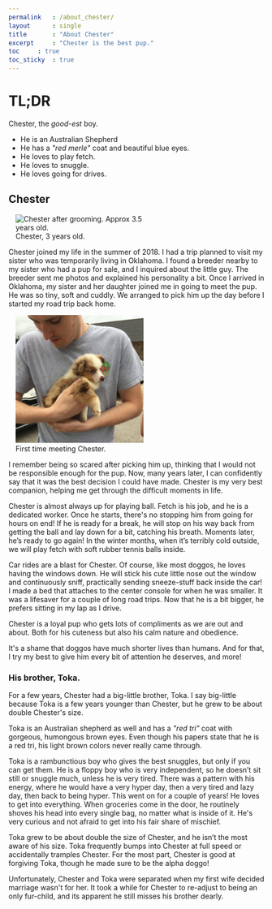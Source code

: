 ```yaml
---
permalink	: /about_chester/
layout		: single
title		: "About Chester"
excerpt		: "Chester is the best pup."
toc		: true
toc_sticky	: true
---
```


# TL;DR
Chester, the *good-est* boy.
* He is an Australian Shepherd
* He has a *"red merle"* coat and beautiful blue eyes.
* He loves to play fetch.
* He loves to snuggle.
* He loves going for drives.

## Chester

<figure class="align-right" style="max-width: 50%; margin-left: 1em; margin-right: 1em; margin-top: 1em; margin-bottom: 0em;"> 
  <img
   src   ="/assets/images/Chester_4x5ratio.png"
   alt   ="Chester after grooming. Approx 3.5 years old."
  >
<figcaption> Chester, 3 years old. </figcaption>
</figure>


Chester joined my life in the summer of 2018. I had a trip planned to visit my sister who was temporarily living in Oklahoma. I found a breeder nearby to my sister who had a pup for sale, and I inquired about the little guy. The breeder sent me photos and explained his personality a bit. Once I arrived in Oklahoma, my sister and her daughter joined me in going to meet the pup. He was so tiny, soft and cuddly. We arranged to pick him up the day before I started my road trip back home.

<figure class="align-left" style="max-width: 50%; margin-left: 1em; margin-right: 1em; margin-top: 1em; margin-bottom: 0em;">
  <img 
   src   ="/assets/images/Chester_FirstMeet_Square.jpg"
   alt   ="Chester, approximately 8 weeks old."
  >
  <figcaption> First time meeting Chester. </figcaption>
</figure>

I remember being so scared after picking him up, thinking that I would not be responsible enough for the pup. Now, many years later, I can confidently say that it was the best decision I could have made. Chester is my very best companion, helping me get through the difficult moments in life.

Chester is almost always up for playing ball. Fetch is his job, and he is a dedicated worker. Once he starts, there's no stopping him from going for hours on end! If he is ready for a break, he will stop on his way back from getting the ball and lay down for a bit, catching his breath. Moments later, he’s ready to go again! In the winter months, when it’s terribly cold outside, we will play fetch with soft rubber tennis balls inside.

Car rides are a blast for Chester. Of course, like most doggos, he loves having the windows down. He will stick his cute little nose out the window and continuously sniff, practically sending sneeze-stuff back inside the car! I made a bed that attaches to the center console for when he was smaller. It was a lifesaver for a couple of long road trips. Now that he is a bit bigger, he prefers sitting in my lap as I drive.

Chester is a loyal pup who gets lots of compliments as we are out and about. Both for his cuteness but also his calm nature and obedience.

It's a shame that doggos have much shorter lives than humans. And for that, I try my best to give him every bit of attention he deserves, and more! 

### His brother, Toka.
For a few years, Chester had a big-little brother, Toka. I say big-little because Toka is a few years younger than Chester, but he grew to be about double Chester's size.

Toka is an Australian shepherd as well and has a *"red tri"* coat with gorgeous, humongous brown eyes. Even though his papers state that he is a red tri, his light brown colors never really came through. 

Toka is a rambunctious boy who gives the best snuggles, but only if you can get them. He is a floppy boy who is very independent, so he doesn’t sit still or snuggle much, unless he is very tired. There was a pattern with his energy, where he would have a very hyper day, then a very tired and lazy day, then back to being hyper. This went on for a couple of years! He loves to get into everything. When groceries come in the door, he routinely shoves his head into every single bag, no matter what is inside of it. He's very curious and not afraid to get into his fair share of mischief.

Toka grew to be about double the size of Chester, and he isn’t the most aware of his size. Toka frequently bumps into Chester at full speed or accidentally tramples Chester. For the most part, Chester is good at forgiving Toka, though he made sure to be the alpha doggo!

Unfortunately, Chester and Toka were separated when my first wife decided marriage wasn't for her. It took a while for Chester to re-adjust to being an only fur-child, and its apparent he still misses his brother dearly.



